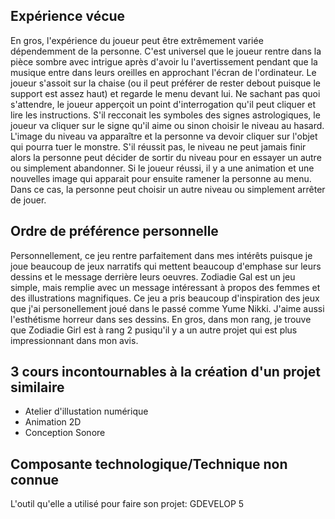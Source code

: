 <h2>Expérience vécue</h2> 
En gros, l'expérience du joueur peut être extrêmement variée dépendemment de la personne. C'est universel que le joueur rentre dans la pièce sombre avec intrigue après d'avoir lu l'avertissement pendant que la musique entre dans leurs oreilles en approchant l'écran de l'ordinateur. Le joueur s'assoit sur la chaise (ou il peut préférer de rester debout puisque le support est assez haut) et regarde le menu devant lui. Ne sachant pas quoi s'attendre, le joueur apperçoit un point d'interrogation qu'il peut cliquer et lire les instructions. S'il recconait les symboles des signes astrologiques, le joueur va cliquer sur le signe qu'il aime ou sinon choisir le niveau au hasard. L'image du niveau va apparaître et la personne va devoir cliquer sur l'objet qui pourra tuer le monstre. S'il réussit pas, le niveau ne peut jamais finir alors la personne peut décider de sortir du niveau pour en essayer un autre ou simplement abandonner. Si le joueur réussi, il y a une animation et une nouvelles image qui apparait pour ensuite ramener la personne au menu. Dans ce cas, la personne peut choisir un autre niveau ou simplement arrêter de jouer. 

<h2>Ordre de préférence personnelle</h2> 
Personnellement, ce jeu rentre parfaitement dans mes intérêts puisque je joue beaucoup de jeux narratifs qui mettent beaucoup d'emphase sur leurs dessins et le message derrière leurs oeuvres. Zodiadie Gal est un jeu simple, mais remplie avec un message intéressant à propos des femmes et des illustrations magnifiques. Ce jeu a pris beaucoup d'inspiration des jeux que j'ai personellement joué dans le passé comme Yume Nikki. J'aime aussi l'esthétisme horreur dans ses dessins. En gros, dans mon rang, je trouve que Zodiadie Girl est à rang 2 pusiqu'il y a un autre projet qui est plus impressionnant dans mon avis. 

<h2>3 cours incontournables à la création d'un projet similaire</h2> 

- Atelier d'illustation numérique
- Animation 2D
- Conception Sonore 

<h2>Composante technologique/Technique non connue</h2> 
L'outil qu'elle a utilisé pour faire son projet: GDEVELOP 5 

